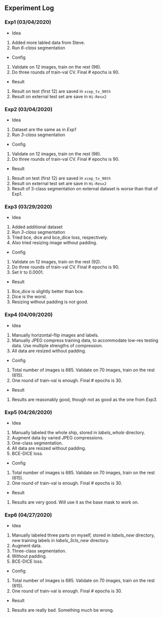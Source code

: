 ## Experiment Log

### Exp1 (03/04/2020)
 - Idea
1. Added more labled data from Steve.
2. Run *6-class* segmentation

 - Config
1. Validate on 12 images, train on the rest (96). 
2. Do three rounds of train-val CV. Final # epochs is 90.

 - Result
1. Result on test (first 12) are saved in `xcep_tv_90th`
2. Result on external test set are save in `Hi-Resx2`


### Exp2 (03/04/2020)
 - Idea
1. Dataset are the same as in *Exp1*
2. Run *3-class* segmentation

 - Config
1. Validate on 12 images, train on the rest (96). 
2. Do three rounds of train-val CV. Final # epochs is 90.

 - Result
1. Result on test (first 12) are saved in `xcep_tv_90th`
2. Result on external test set are save in `Hi-Resx2`
3. Result of 3-class segmentation on external dataset is worse than that of Exp1.


### Exp3 (03/29/2020)
 - Idea
1. Added additional dataset
2. Run *3-class* segmentation
3. Tried bce, dice and bce_dice loss, respectively.
4. Also tried resizing image without padding.

 - Config
1. Validate on 12 images, train on the rest (92).
2. Do three rounds of train-val CV. Final # epochs is 90.
3. Set lr to 0.0001.

 - Result
1. Bce_dice is slightly better than bce.
2. Dice is the worst.
3. Resizing without padding is not good.


### Exp4 (04/09/2020)
 - Idea
1. Manually horizontal-flip images and labels.
2. Manually JPEG compress training data, to accommodate low-res testing data. Use multiple strengths of compression.
3. All data are resized without padding.

 - Config
1. Total number of images is 685. Validate on 70 images, train on the rest (615).
2. One round of train-val is enough. Final # epochs is 30.

 - Result
1. Results are reasonably good, though not as good as the one from *Exp3*.


### Exp5 (04/26/2020)
 - Idea
1. Manually labeled the whole ship, stored in *labels_whole* directory.
2. Augment data by varied JPEG compressions.
3. One-class segmentation.
4. All data are resized without padding.
5. BCE-DICE loss.

 - Config
1. Total number of images is 685. Validate on 70 images, train on the rest (615).
2. One round of train-val is enough. Final # epochs is 30.

 - Result
1. Results are very good. Will use it as the base mask to work on.


### Exp6 (04/27/2020)
 - Idea
1. Manually labeled three parts on myself, stored in *labels_new* directory, new training labels in *labels_3cls_new* directory.
2. Augment data.
3. Three-class segmentation.
4. Without padding.
5. BCE-DICE loss.

 - Config
1. Total number of images is 685. Validate on 70 images, train on the rest (615).
2. One round of train-val is enough. Final # epochs is 30.

 - Result
1. Results are really bad. Something much be wrong.